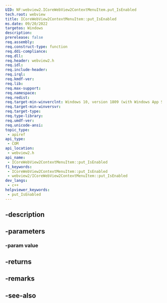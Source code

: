 ```yaml
---
UID: NF:webview2.ICoreWebView2ContextMenuItem.put_IsEnabled
tech.root: webview
title: ICoreWebView2ContextMenuItem::put_IsEnabled
ms.date: 09/20/2022
targetos: Windows
description: 
prerelease: false
req.assembly: 
req.construct-type: function
req.ddi-compliance: 
req.dll: 
req.header: webview2.h
req.idl: 
req.include-header: 
req.irql: 
req.kmdf-ver: 
req.lib: 
req.max-support: 
req.namespace: 
req.redist: 
req.target-min-winverclnt: Windows 10, version 1809 (with Windows App SDK 1.1 or later)
req.target-min-winversvr: 
req.target-type: 
req.type-library: 
req.umdf-ver: 
req.unicode-ansi: 
topic_type:
 - apiref
api_type:
 - COM
api_location:
 - webview2.h
api_name:
 - ICoreWebView2ContextMenuItem::put_IsEnabled
f1_keywords:
 - ICoreWebView2ContextMenuItem::put_IsEnabled
 - webview2/ICoreWebView2ContextMenuItem::put_IsEnabled
dev_langs:
 - c++
helpviewer_keywords:
 - put_IsEnabled
---
```


## -description

## -parameters

### -param value

## -returns

## -remarks

## -see-also

